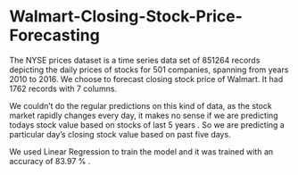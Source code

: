 # Walmart-Closing-Stock-Price-Forecasting

The NYSE prices dataset is a time series data set of 851264 records depicting the daily prices of stocks for 501 companies, spanning from years 2010 to 2016.
We choose to forecast closing stock price of Walmart. It had 1762 records with 7 columns.

We couldn’t do the regular predictions on this kind of data, as the stock market rapidly changes every day, it makes no sense if we are predicting todays stock value based on stocks of last 5 years .
So we are predicting a particular day’s closing stock value based on past five days. 

We used Linear Regression to train the model and it was trained with an accuracy of 83.97 % .
